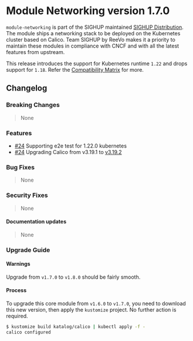 # Module Networking version 1.7.0

`module-networking` is part of the SIGHUP maintained [SIGHUP Distribution](https://github.com/sighupio/distribution). The module ships a networking stack to be deployed on the Kubernetes cluster based on Calico. Team SIGHUP by ReeVo makes it a priority to maintain these modules in compliance with CNCF and with all the latest features from upstream.

This release introduces the support for Kubernetes runtime `1.22` and drops support for `1.18`. Refer the [Compatibility Matrix](https://github.com/sighupio/module-networking#compatibility) for more.

## Changelog

### Breaking Changes
> None
### Features
- [#24](https://github.com/sighupio/module-networking/pull/39) Supporting e2e test for 1.22.0 kubernetes
- [#24](https://github.com/sighupio/module-networking/pull/24) Upgrading Calico from v3.19.1 to [v3.19.2](https://github.com/projectcalico/calico/releases/tag/v3.19.2)
### Bug Fixes
> None
### Security Fixes
> None
#### Documentation updates
> None

### Upgrade Guide

#### Warnings

Upgrade from `v1.7.0` to `v1.8.0` should be fairly smooth.

#### Process

To upgrade this core module from `v1.6.0` to `v1.7.0`, you need to download this new version, then apply the `kustomize` project. No further action is required.

```bash
$ kustomize build katalog/calico | kubectl apply -f -
calico configured
```

